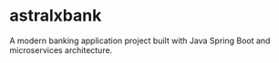 # astralxbank
A modern banking application project built with Java Spring Boot and microservices architecture.
